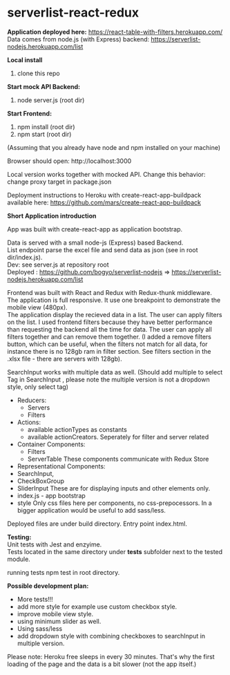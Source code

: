 # serverlist-react-redux

<b>Application deployed here:</b>
https://react-table-with-filters.herokuapp.com/
Data comes from node.js (with Express) backend:
https://serverlist-nodejs.herokuapp.com/list

<b>Local install</b>

1. clone this repo<br>

<b>Start mock API Backend:</b><br>
1. node server.js (root dir)

<b>Start Frontend:</b><br>
1. npm install (root dir)<br>
2. npm start (root dir)<br>

(Assuming that you already have node and npm installed on your machine)

Browser should open: http://localhost:3000

Local version works together with mocked API.
Change this behavior: change proxy target in package.json

Deployment instructions to Heroku with create-react-app-buildpack available here:
https://github.com/mars/create-react-app-buildpack

<b>Short Application introduction </b>

App was built with create-react-app as application bootstrap.<br>

Data is served with a small node-js (Express) based Backend.<br>
List endpoint parse the excel file and send data as json (see in root dir/index.js).<br>
Dev: see server.js at repository root<br>
Deployed : https://github.com/bogyo/serverlist-nodejs => https://serverlist-nodejs.herokuapp.com/list<br>

Frontend was built with React and Redux with Redux-thunk middleware.<br>
The application is full responsive. It use one breakpoint to demonstrate the mobile view (480px).<br>
The application display the recieved data in a list. The user can apply filters on the list. I used frontend filters because they have better performance than requesting the backend all the time for data. The user can apply all filters together and can remove them together. (I added a remove filters button, which can be useful, when the filters not match for all data, for instance there is no 128gb ram in filter section. See filters section in the .xlsx file - there are servers with 128gb).<br>

SearchInput works with multiple data as well. (Should add multiple to select Tag in SearchInput , please note the multiple version is not a dropdown style, only select tag)<br>

- Reducers:
  - Servers
  - Filters
- Actions:
  - available actionTypes as constants
  - available actionCreators. Seperately for filter and server related
- Container Components:
  - Filters
  - ServerTable
  These components communicate with Redux Store
 - Representational Components:
  - SearchInput,
  - CheckBoxGroup
  - SliderInput
 These are for displaying inputs and other elements only.
 - index.js - app bootstrap
 - style
  Only css files here per components, no css-prepocessors. In a bigger application would be useful to add sass/less.<br>

 Deployed files are under build directory. Entry point index.html.<br>

 <b>Testing:</b><br>
  Unit tests with Jest and enzyime.<br>
  Tests located in the same directory under __tests__ subfolder next to the tested module.<br>

  running tests npm test in root directory.<br>

  <b>Possible development plan:</b><br>
  - More tests!!!
  - add more style for example use custom checkbox style.
  - improve mobile view style.
  - using minimum slider as well.
  - Using sass/less
  - add dropdown style with combining checkboxes to searchInput in multiple version.
  
  Please note: Heroku free sleeps in every 30 minutes. That's why the first loading of the page and the data is a bit slower (not the app itself.)
